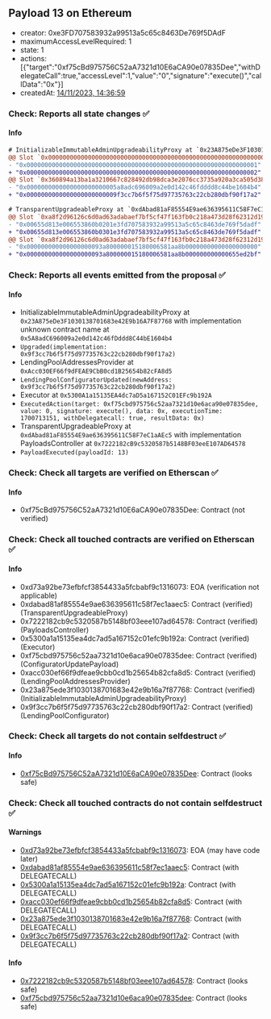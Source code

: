 ## Payload 13 on Ethereum

- creator: 0xe3FD707583932a99513a5c65c8463De769f5DAdF
- maximumAccessLevelRequired: 1
- state: 1
- actions: [{"target":"0xf75cBd975756C52aA7321d10E6aCA90e07835Dee","withDelegateCall":true,"accessLevel":1,"value":"0","signature":"execute()","callData":"0x"}]
- createdAt: [14/11/2023, 14:36:59](https://etherscan.io/tx/0x334951b939f5b0895d95f6df1c4eaa003487012656e046076bf53dd4ea74388d)

### Check: Reports all state changes :white_check_mark:

#### Info


```diff
# InitializableImmutableAdminUpgradeabilityProxy at `0x23A875eDe3F1030138701683e42E9b16A7F87768` with implementation unknown contract name at `0x5A8adC696009a2e0d142c46fDddd8C44bE1604b4`
@@ Slot `0x0000000000000000000000000000000000000000000000000000000000000000` @@
- "0x0000000000000000000000000000000000000000000000000000000000000001"
+ "0x0000000000000000000000000000000000000000000000000000000000000002"
@@ Slot `0x360894a13ba1a3210667c828492db98dca3e2076cc3735a920a3ca505d382bbc` @@
- "0x0000000000000000000000005a8adc696009a2e0d142c46fdddd8c44be1604b4"
+ "0x0000000000000000000000009f3cc7b6f5f75d97735763c22cb280dbf90f17a2"
```

```diff
# TransparentUpgradeableProxy at `0xdAbad81aF85554E9ae636395611C58F7eC1aAEc5` with implementation PayloadsController at `0x7222182cB9c5320587b5148BF03eeE107AD64578`
@@ Slot `0xa8f2d96126c6d0ad63adabaef7bf5cf47f163fb0c218a473d28f62312d197bcf` @@
- "0x00655d813e006553860b0201e3fd707583932a99513a5c65c8463de769f5dadf"
+ "0x00655d813e006553860b0301e3fd707583932a99513a5c65c8463de769f5dadf"
@@ Slot `0xa8f2d96126c6d0ad63adabaef7bf5cf47f163fb0c218a473d28f62312d197bd0` @@
- "0x000000000000000000093a800000015180006581aa8b00000000000000000000"
+ "0x000000000000000000093a800000015180006581aa8b000000000000655ed2bf"
```


### Check: Reports all events emitted from the proposal :white_check_mark:

#### Info

- InitializableImmutableAdminUpgradeabilityProxy at `0x23A875eDe3F1030138701683e42E9b16A7F87768` with implementation unknown contract name at `0x5A8adC696009a2e0d142c46fDddd8C44bE1604b4`
- `Upgraded(implementation: 0x9f3cc7b6f5f75d97735763c22cb280dbf90f17a2)`
- LendingPoolAddressesProvider at `0xAcc030EF66f9dFEAE9CbB0cd1B25654b82cFA8d5`
- `LendingPoolConfiguratorUpdated(newAddress: 0x9f3cc7b6f5f75d97735763c22cb280dbf90f17a2)`
- Executor at `0x5300A1a15135EA4dc7aD5a167152C01EFc9b192A`
- `ExecutedAction(target: 0xf75cbd975756c52aa7321d10e6aca90e07835dee, value: 0, signature: execute(), data: 0x, executionTime: 1700713151, withDelegatecall: true, resultData: 0x)`
- TransparentUpgradeableProxy at `0xdAbad81aF85554E9ae636395611C58F7eC1aAEc5` with implementation PayloadsController at `0x7222182cB9c5320587b5148BF03eeE107AD64578`
- `PayloadExecuted(payloadId: 13)`

### Check: Check all targets are verified on Etherscan :white_check_mark:

#### Info

- 0xf75cBd975756C52aA7321d10E6aCA90e07835Dee: Contract (not verified)

### Check: Check all touched contracts are verified on Etherscan :white_check_mark:

#### Info

- 0xd73a92be73efbfcf3854433a5fcbabf9c1316073: EOA (verification not applicable)
- 0xdabad81af85554e9ae636395611c58f7ec1aaec5: Contract (verified) (TransparentUpgradeableProxy)
- 0x7222182cb9c5320587b5148bf03eee107ad64578: Contract (verified) (PayloadsController)
- 0x5300a1a15135ea4dc7ad5a167152c01efc9b192a: Contract (verified) (Executor)
- 0xf75cbd975756c52aa7321d10e6aca90e07835dee: Contract (verified) (ConfiguratorUpdatePayload)
- 0xacc030ef66f9dfeae9cbb0cd1b25654b82cfa8d5: Contract (verified) (LendingPoolAddressesProvider)
- 0x23a875ede3f1030138701683e42e9b16a7f87768: Contract (verified) (InitializableImmutableAdminUpgradeabilityProxy)
- 0x9f3cc7b6f5f75d97735763c22cb280dbf90f17a2: Contract (verified) (LendingPoolConfigurator)

### Check: Check all targets do not contain selfdestruct :white_check_mark:

#### Info

- [0xf75cBd975756C52aA7321d10E6aCA90e07835Dee](https://etherscan.io/address/0xf75cBd975756C52aA7321d10E6aCA90e07835Dee): Contract (looks safe)

### Check: Check all touched contracts do not contain selfdestruct :white_check_mark:

#### Warnings

- [0xd73a92be73efbfcf3854433a5fcbabf9c1316073](https://etherscan.io/address/0xd73a92be73efbfcf3854433a5fcbabf9c1316073): EOA (may have code later)
- [0xdabad81af85554e9ae636395611c58f7ec1aaec5](https://etherscan.io/address/0xdabad81af85554e9ae636395611c58f7ec1aaec5): Contract (with DELEGATECALL)
- [0x5300a1a15135ea4dc7ad5a167152c01efc9b192a](https://etherscan.io/address/0x5300a1a15135ea4dc7ad5a167152c01efc9b192a): Contract (with DELEGATECALL)
- [0xacc030ef66f9dfeae9cbb0cd1b25654b82cfa8d5](https://etherscan.io/address/0xacc030ef66f9dfeae9cbb0cd1b25654b82cfa8d5): Contract (with DELEGATECALL)
- [0x23a875ede3f1030138701683e42e9b16a7f87768](https://etherscan.io/address/0x23a875ede3f1030138701683e42e9b16a7f87768): Contract (with DELEGATECALL)
- [0x9f3cc7b6f5f75d97735763c22cb280dbf90f17a2](https://etherscan.io/address/0x9f3cc7b6f5f75d97735763c22cb280dbf90f17a2): Contract (with DELEGATECALL)

#### Info

- [0x7222182cb9c5320587b5148bf03eee107ad64578](https://etherscan.io/address/0x7222182cb9c5320587b5148bf03eee107ad64578): Contract (looks safe)
- [0xf75cbd975756c52aa7321d10e6aca90e07835dee](https://etherscan.io/address/0xf75cbd975756c52aa7321d10e6aca90e07835dee): Contract (looks safe)

